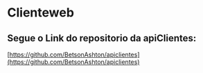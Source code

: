 # Clienteweb

##  Segue o Link do repositorio da apiClientes:
[https://github.com/BetsonAshton/apiclientes](https://github.com/BetsonAshton/apiclientes)
